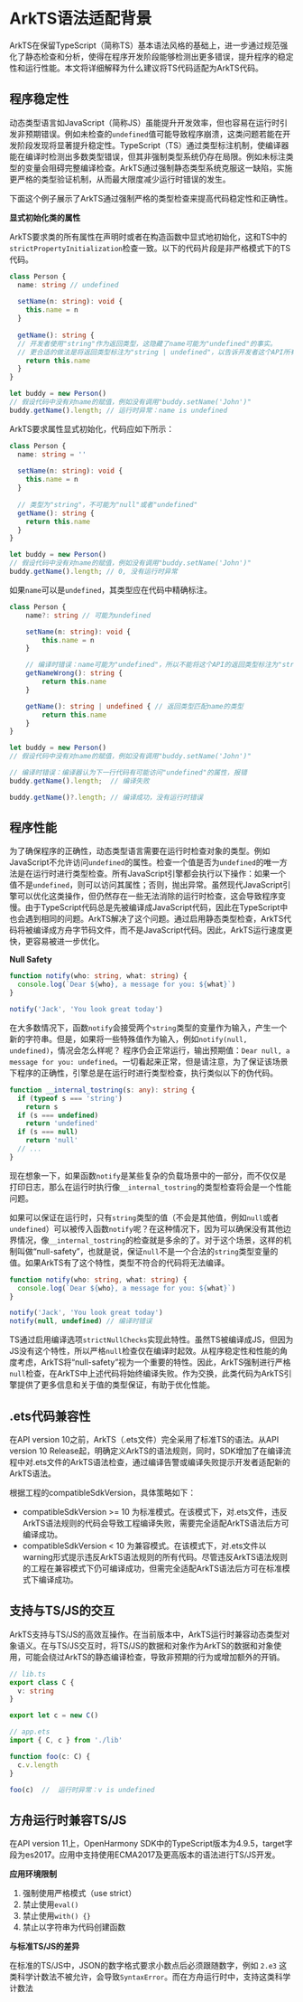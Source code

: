 # ArkTS语法适配背景

ArkTS在保留TypeScript（简称TS）基本语法风格的基础上，进一步通过规范强化了静态检查和分析，使得在程序开发阶段能够检测出更多错误，提升程序的稳定性和运行性能。本文将详细解释为什么建议将TS代码适配为ArkTS代码。

## 程序稳定性

动态类型语言如JavaScript（简称JS）虽能提升开发效率，但也容易在运行时引发非预期错误。例如未检查的`undefined`值可能导致程序崩溃，这类问题若能在开发阶段发现将显著提升稳定性。TypeScript（TS）通过类型标注机制，使编译器能在编译时检测出多数类型错误，但其非强制类型系统仍存在局限。例如未标注类型的变量会阻碍完整编译检查。ArkTS通过强制静态类型系统克服这一缺陷，实施更严格的类型验证机制，从而最大限度减少运行时错误的发生。

下面这个例子展示了ArkTS通过强制严格的类型检查来提高代码稳定性和正确性。


**显式初始化类的属性**

ArkTS要求类的所有属性在声明时或者在构造函数中显式地初始化，这和TS中的`strictPropertyInitialization`检查一致。以下的代码片段是非严格模式下的TS代码。

```typescript
class Person {
  name: string // undefined
  
  setName(n: string): void {
    this.name = n
  }
  
  getName(): string {
  // 开发者使用"string"作为返回类型，这隐藏了name可能为"undefined"的事实。
  // 更合适的做法是将返回类型标注为"string | undefined"，以告诉开发者这个API所有可能的返回值的类型。
    return this.name
  }
}

let buddy = new Person()
// 假设代码中没有对name的赋值，例如没有调用"buddy.setName('John')"
buddy.getName().length; // 运行时异常：name is undefined
```

ArkTS要求属性显式初始化，代码应如下所示：

```typescript
class Person {
  name: string = ''
  
  setName(n: string): void {
    this.name = n
  }
  
  // 类型为"string"，不可能为"null"或者"undefined"
  getName(): string {
    return this.name
  }
}

let buddy = new Person()
// 假设代码中没有对name的赋值，例如没有调用"buddy.setName('John')"
buddy.getName().length; // 0, 没有运行时异常
```

如果`name`可以是`undefined`，其类型应在代码中精确标注。

```typescript
class Person {
    name?: string // 可能为undefined

    setName(n: string): void {
        this.name = n
    }

    // 编译时错误：name可能为"undefined"，所以不能将这个API的返回类型标注为"string"
    getNameWrong(): string {
        return this.name
    }

    getName(): string | undefined { // 返回类型匹配name的类型
        return this.name
    }
}

let buddy = new Person()
// 假设代码中没有对name的赋值，例如没有调用"buddy.setName('John')"

// 编译时错误：编译器认为下一行代码有可能访问"undefined"的属性，报错
buddy.getName().length;  // 编译失败

buddy.getName()?.length; // 编译成功，没有运行时错误
```

## 程序性能

为了确保程序的正确性，动态类型语言需要在运行时检查对象的类型。例如JavaScript不允许访问`undefined`的属性。检查一个值是否为`undefined`的唯一方法是在运行时进行类型检查。所有JavaScript引擎都会执行以下操作：如果一个值不是`undefined`，则可以访问其属性；否则，抛出异常。虽然现代JavaScript引擎可以优化这类操作，但仍然存在一些无法消除的运行时检查，这会导致程序变慢。由于TypeScript代码总是先被编译成JavaScript代码，因此在TypeScript中也会遇到相同的问题。ArkTS解决了这个问题。通过启用静态类型检查，ArkTS代码将被编译成方舟字节码文件，而不是JavaScript代码。因此，ArkTS运行速度更快，更容易被进一步优化。


**Null Safety**

```typescript
function notify(who: string, what: string) {
  console.log(`Dear ${who}, a message for you: ${what}`)
}

notify('Jack', 'You look great today')
```

在大多数情况下，函数`notify`会接受两个`string`类型的变量作为输入，产生一个新的字符串。但是，如果将一些特殊值作为输入，例如`notify(null, undefined)`，情况会怎么样呢？
程序仍会正常运行，输出预期值：`Dear null, a message for you: undefined`。一切看起来正常，但是请注意，为了保证该场景下程序的正确性，引擎总是在运行时进行类型检查，执行类似以下的伪代码。

```typescript
function __internal_tostring(s: any): string {
  if (typeof s === 'string')
    return s
  if (s === undefined)
    return 'undefined'
  if (s === null)
    return 'null'
  // ...
}
```

现在想象一下，如果函数`notify`是某些复杂的负载场景中的一部分，而不仅仅是打印日志，那么在运行时执行像`__internal_tostring`的类型检查将会是一个性能问题。

如果可以保证在运行时，只有`string`类型的值（不会是其他值，例如`null`或者`undefined`）可以被传入函数`notify`呢？在这种情况下，因为可以确保没有其他边界情况，像`__internal_tostring`的检查就是多余的了。对于这个场景，这样的机制叫做“null-safety”，也就是说，保证`null`不是一个合法的`string`类型变量的值。如果ArkTS有了这个特性，类型不符合的代码将无法编译。

```typescript
function notify(who: string, what: string) {
  console.log(`Dear ${who}, a message for you: ${what}`)
}

notify('Jack', 'You look great today')
notify(null, undefined) // 编译时错误
```

TS通过启用编译选项`strictNullChecks`实现此特性。虽然TS被编译成JS，但因为JS没有这个特性，所以严格`null`检查仅在编译时起效。从程序稳定性和性能的角度考虑，ArkTS将“null-safety”视为一个重要的特性。因此，ArkTS强制进行严格`null`检查，在ArkTS中上述代码将始终编译失败。作为交换，此类代码为ArkTS引擎提供了更多信息和关于值的类型保证，有助于优化性能。


## .ets代码兼容性

在API version 10之前，ArkTS（.ets文件）完全采用了标准TS的语法。从API version 10 Release起，明确定义ArkTS的语法规则，同时，SDK增加了在编译流程中对.ets文件的ArkTS语法检查，通过编译告警或编译失败提示开发者适配新的ArkTS语法。

根据工程的compatibleSdkVersion，具体策略如下：

  - compatibleSdkVersion >= 10 为标准模式。在该模式下，对.ets文件，违反ArkTS语法规则的代码会导致工程编译失败，需要完全适配ArkTS语法后方可编译成功。
  - compatibleSdkVersion < 10 为兼容模式。在该模式下，对.ets文件以warning形式提示违反ArkTS语法规则的所有代码。尽管违反ArkTS语法规则的工程在兼容模式下仍可编译成功，但需完全适配ArkTS语法后方可在标准模式下编译成功。

## 支持与TS/JS的交互

ArkTS支持与TS/JS的高效互操作。在当前版本中，ArkTS运行时兼容动态类型对象语义。在与TS/JS交互时，将TS/JS的数据和对象作为ArkTS的数据和对象使用，可能会绕过ArkTS的静态编译检查，导致非预期的行为或增加额外的开销。

```typescript
// lib.ts
export class C {
  v: string
}

export let c = new C()

// app.ets
import { C, c } from './lib'

function foo(c: C) {
  c.v.length
}

foo(c)  //  运行时异常：v is undefined
```

## 方舟运行时兼容TS/JS

在API version 11上，OpenHarmony SDK中的TypeScript版本为4.9.5，target字段为es2017。应用中支持使用ECMA2017及更高版本的语法进行TS/JS开发。

**应用环境限制**

1. 强制使用严格模式（use strict）
2. 禁止使用`eval()`
3. 禁止使用`with() {}`
4. 禁止以字符串为代码创建函数

**与标准TS/JS的差异**

在标准的TS/JS中，JSON的数字格式要求小数点后必须跟随数字，例如 `2.e3` 这类科学计数法不被允许，会导致`SyntaxError`。而在方舟运行时中，支持这类科学计数法
